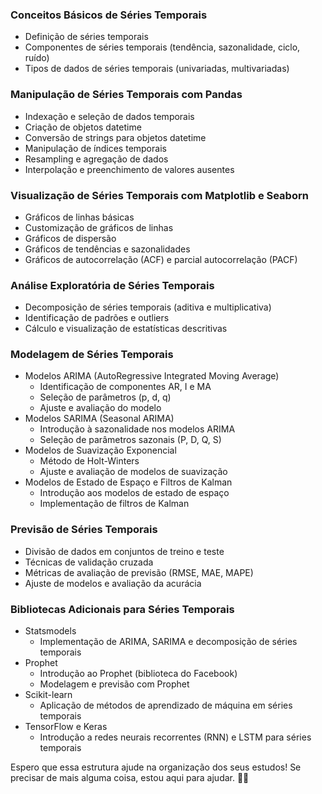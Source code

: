 ### Conceitos Básicos de Séries Temporais
- Definição de séries temporais
- Componentes de séries temporais (tendência, sazonalidade, ciclo, ruído)
- Tipos de dados de séries temporais (univariadas, multivariadas)

### Manipulação de Séries Temporais com Pandas
- Indexação e seleção de dados temporais
- Criação de objetos datetime
- Conversão de strings para objetos datetime
- Manipulação de índices temporais
- Resampling e agregação de dados
- Interpolação e preenchimento de valores ausentes

### Visualização de Séries Temporais com Matplotlib e Seaborn
- Gráficos de linhas básicas
- Customização de gráficos de linhas
- Gráficos de dispersão
- Gráficos de tendências e sazonalidades
- Gráficos de autocorrelação (ACF) e parcial autocorrelação (PACF)

### Análise Exploratória de Séries Temporais
- Decomposição de séries temporais (aditiva e multiplicativa)
- Identificação de padrões e outliers
- Cálculo e visualização de estatísticas descritivas

### Modelagem de Séries Temporais
- Modelos ARIMA (AutoRegressive Integrated Moving Average)
	- Identificação de componentes AR, I e MA
	- Seleção de parâmetros (p, d, q)
	- Ajuste e avaliação do modelo
- Modelos SARIMA (Seasonal ARIMA)
	- Introdução à sazonalidade nos modelos ARIMA
	- Seleção de parâmetros sazonais (P, D, Q, S)
- Modelos de Suavização Exponencial
	- Método de Holt-Winters
	- Ajuste e avaliação de modelos de suavização
- Modelos de Estado de Espaço e Filtros de Kalman
	- Introdução aos modelos de estado de espaço
	- Implementação de filtros de Kalman

### Previsão de Séries Temporais
- Divisão de dados em conjuntos de treino e teste
- Técnicas de validação cruzada
- Métricas de avaliação de previsão (RMSE, MAE, MAPE)
- Ajuste de modelos e avaliação da acurácia

### Bibliotecas Adicionais para Séries Temporais
- Statsmodels
	- Implementação de ARIMA, SARIMA e decomposição de séries temporais
- Prophet
	- Introdução ao Prophet (biblioteca do Facebook)
	- Modelagem e previsão com Prophet
- Scikit-learn
	- Aplicação de métodos de aprendizado de máquina em séries temporais
- TensorFlow e Keras
	- Introdução a redes neurais recorrentes (RNN) e LSTM para séries temporais

Espero que essa estrutura ajude na organização dos seus estudos! Se precisar de mais alguma coisa, estou aqui para ajudar. 📘🚀
